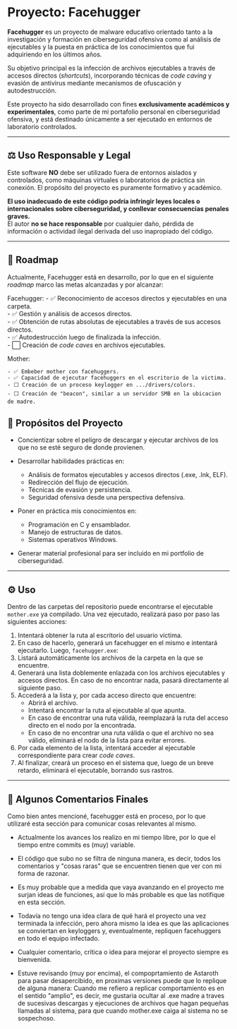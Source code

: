 # Proyecto: Facehugger

**Facehugger** es un proyecto de malware educativo orientado tanto a la investigación y formación en ciberseguridad ofensiva como al análisis de ejecutables y la puesta en práctica de los conocimientos que fui adquiriendo en los últimos años.

Su objetivo principal es la infección de archivos ejecutables a través de accesos directos (*shortcuts*), incorporando técnicas de *code caving* y evasión de antivirus mediante mecanismos de ofuscación y autodestrucción.

Este proyecto ha sido desarrollado con fines **exclusivamente académicos y experimentales**, como parte de mi portafolio personal en ciberseguridad ofensiva, y está destinado únicamente a ser ejecutado en entornos de laboratorio controlados.

---

## ⚖️ Uso Responsable y Legal

Este software **NO** debe ser utilizado fuera de entornos aislados y controlados, como máquinas virtuales o laboratorios de práctica sin conexión. El propósito del proyecto es puramente formativo y académico.

**El uso inadecuado de este código podría infringir leyes locales o internacionales sobre ciberseguridad, y conllevar consecuencias penales graves.**  
El autor **no se hace responsable** por cualquier daño, pérdida de información o actividad ilegal derivada del uso inapropiado del código.

---

## 📍 Roadmap

Actualmente, Facehugger está en desarrollo, por lo que en el siguiente *roadmap* marco las metas alcanzadas y por alcanzar:

Facehugger:
    - ✅ Reconocimiento de accesos directos y ejecutables en una carpeta.  
    - ✅ Gestión y análisis de accesos directos.  
    - ✅ Obtención de rutas absolutas de ejecutables a través de sus accesos directos.  
    - ✅ Autodestrucción luego de finalizada la infección.  
    - ⬜ Creación de *code caves* en archivos ejecutables.

Mother:

    - ✅ Embeber mother con facehuggers.  
    - ✅ Capacidad de ejecutar facehuggers en el escritorio de la victima. 
    - ⬜ Creación de un proceso keylogger en .../drivers/colors.
    - ⬜ Creación de "beacon", similar a un servidor SMB en la ubicacion de madre.
    
## 🎯 Propósitos del Proyecto

- Concientizar sobre el peligro de descargar y ejecutar archivos de los que no se esté seguro de donde provienen.

- Desarrollar habilidades prácticas en:
  - Análisis de formatos ejecutables y accesos directos (.exe, .lnk, ELF).
  - Redirección del flujo de ejecución.
  - Técnicas de evasión y persistencia.
  - Seguridad ofensiva desde una perspectiva defensiva.

- Poner en práctica mis conocimientos en:
  - Programación en C y ensamblador.
  - Manejo de estructuras de datos.
  - Sistemas operativos Windows.

- Generar material profesional para ser incluido en mi portfolio de ciberseguridad.

---

## ⚙️ Uso

Dentro de las carpetas del repositorio puede encontrarse el ejecutable `mother.exe` ya compilado. Una vez ejecutado, realizará paso por paso las siguientes acciones:
  1. Intentará obtener la ruta al escritorio del usuario víctima.
  2. En caso de hacerlo, generará un facehugger en el mismo e intentará ejecutarlo.
Luego, `facehugger.exe`:
  1. Listará automáticamente los archivos de la carpeta en la que se encuentre.  
  2. Generará una lista doblemente enlazada con los archivos ejecutables y accesos directos. En caso de no encontrar nada, pasará directamente al siguiente paso.  
  3. Accederá a la lista y, por cada acceso directo que encuentre:
     - Abrirá el archivo.
     - Intentará encontrar la ruta al ejecutable al que apunta.
     - En caso de encontrar una ruta válida, reemplazará la ruta del acceso directo en el nodo por la encontrada.
     - En caso de no encontrar una ruta válida o que el archivo no sea válido, eliminará el nodo de la lista para evitar errores.
  4. Por cada elemento de la lista, intentará acceder al ejecutable correspondiente para crear *code caves*.
  5. Al finalizar, creará un proceso en el sistema que, luego de un breve retardo, eliminará el ejecutable, borrando sus rastros.

---

## 📝 Algunos Comentarios Finales

Como bien antes mencioné, facehugger está en proceso, por lo que utilizaré esta sección para comunicar cosas relevantes al mismo.

- Actualmente los avances los realizo en mi tiempo libre, por lo que el tiempo entre commits es (muy) variable.

- El código que subo no se filtra de ninguna manera, es decir, todos los comentarios y "cosas raras" que se encuentren tienen que ver con mi forma de razonar.

- Es muy probable que a medida que vaya avanzando en el proyecto me surjan ideas de funciones, así que lo más probable es que las notifique en esta sección.

- Todavía no tengo una idea clara de qué hará el proyecto una vez terminada la infección, pero ahora mismo la idea es que las aplicaciones se conviertan en keyloggers y, eventualmente, repliquen facehuggers en todo el equipo infectado.

- Cualquier comentario, crítica o idea para mejorar el proyecto siempre es bienvenida.

- Estuve revisando (muy por encima), el compoprtamiento de Astaroth para pasar desapercibido, en proximas versiones puede que lo replique de alguna manera: Cuando me refiero a replicar comportamiento es en el sentido "amplio", es decir, me gustaria ocultar al .exe madre a traves de sucesivas descargas y ejecuciones de archivos que hagan pequeñas llamadas al sistema, para que cuando mother.exe caiga al sistema no se sospechoso.
